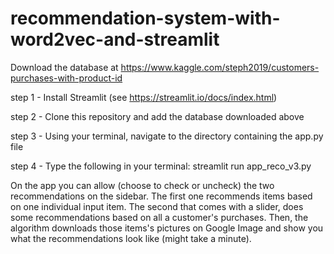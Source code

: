 # recommendation-system-with-word2vec-and-streamlit
Download the database at https://www.kaggle.com/steph2019/customers-purchases-with-product-id

step 1 - Install Streamlit (see https://streamlit.io/docs/index.html)

step 2 - Clone this repository and add the database downloaded above

step 3 - Using your terminal, navigate to the directory containing the app.py file

step 4 - Type the following in your terminal: streamlit run app_reco_v3.py

On the app you can allow (choose to check or uncheck) the two recommendations on the sidebar. 
The first one recommends items based on one individual input item. 
The second that comes with a slider, does some recommendations based on all a customer's purchases. 
Then, the algorithm downloads those items's pictures on Google Image and show you what the recommendations look like (might take a minute).
